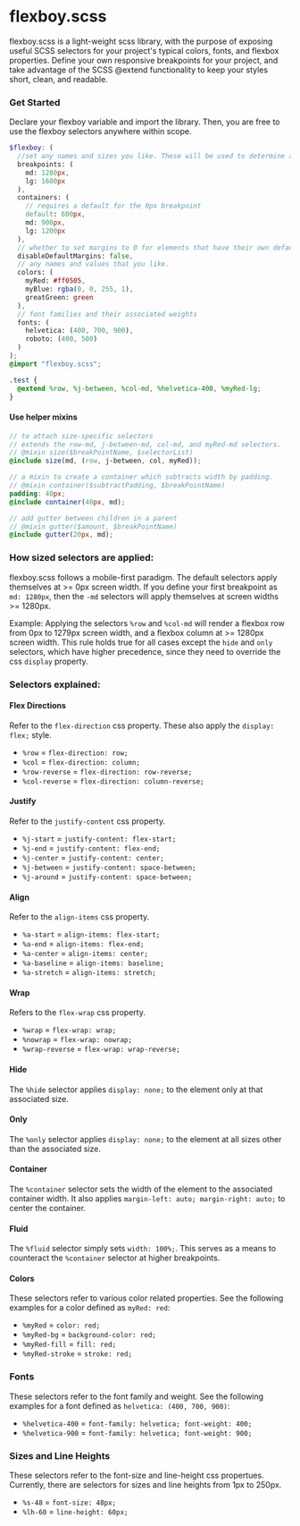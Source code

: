 # flexboy.scss
flexboy.scss is a light-weight scss library, with the purpose of exposing useful SCSS selectors for your project's typical colors, fonts, and flexbox properties. Define your own responsive breakpoints for your project, and take advantage of the SCSS @extend functionality to keep your styles short, clean, and readable.

### Get Started
Declare your flexboy variable and import the library. Then, you are free to use the flexboy selectors anywhere within scope.
```scss
$flexboy: ( 
  //set any names and sizes you like. These will be used to determine at what screen width to apply styles, as well as the @extend selector names.
  breakpoints: (
    md: 1280px,
    lg: 1600px
  ),
  containers: (
    // requires a default for the 0px breakpoint
    default: 600px,
    md: 900px,
    lg: 1200px
  ),
  // whether to set margins to 0 for elements that have their own default margins (h1, h2, p, etc.) (defaults to false)
  disableDefaultMargins: false,
  // any names and values that you like.
  colors: (
    myRed: #ff0505,
    myBlue: rgba(0, 0, 255, 1),
    greatGreen: green
  ), 
  // font families and their associated weights
  fonts: (
    helvetica: (400, 700, 900), 
    roboto: (400, 500)
  )
);
@import "flexboy.scss";

.test {
  @extend %row, %j-between, %col-md, %helvetica-400, %myRed-lg;
}
```
#### Use helper mixins
```scss
// to attach size-specific selectors
// extends the row-md, j-between-md, col-md, and myRed-md selectors.
// @mixin size($breakPointName, $selectorList)
@include size(md, (row, j-between, col, myRed));

// a mixin to create a container which subtracts width by padding.
// @mixin container($subtractPadding, $breakPointName)
padding: 40px;
@include container(40px, md);

// add gutter between children in a parent
// @mixin gutter($amount, $breakPointName)
@include gutter(20px, md);
```
### How sized selectors are applied:
flexboy.scss follows a mobile-first paradigm. The default selectors apply themselves at >= 0px screen width. If you define your first breakpoint as `md: 1280px`, then the `-md` selectors will apply themselves at screen widths >= 1280px.

Example: Applying the selectors `%row` and `%col-md` will render a flexbox row from 0px to 1279px screen width, and a flexbox column at >= 1280px screen width. This rule holds true for all cases except the `hide` and `only` selectors, which have higher precedence, since they need to override the css `display` property.

### Selectors explained:
#### Flex Directions
Refer to the `flex-direction` css property. These also apply the `display: flex;` style.
* `%row` = `flex-direction: row;`
* `%col` = `flex-direction: column;`
* `%row-reverse` = `flex-direction: row-reverse;`
* `%col-reverse` = `flex-direction: column-reverse;`
#### Justify
Refer to the `justify-content` css property.
* `%j-start` = `justify-content: flex-start;`
* `%j-end` = `justify-content: flex-end;`
* `%j-center` = `justify-content: center;`
* `%j-between` = `justify-content: space-between;`
* `%j-around` = `justify-content: space-between;`
#### Align
Refer to the `align-items` css property.
* `%a-start` = `align-items: flex-start;`
* `%a-end` = `align-items: flex-end;`
* `%a-center` = `align-items: center;`
* `%a-baseline` = `align-items: baseline;`
* `%a-stretch` = `align-items: stretch;`
#### Wrap
Refers to the `flex-wrap` css property.
* `%wrap` = `flex-wrap: wrap;`
* `%nowrap` = `flex-wrap: nowrap;`
* `%wrap-reverse` = `flex-wrap: wrap-reverse;`
#### Hide
The `%hide` selector applies `display: none;` to the element only at that associated size.
#### Only
The `%only` selector applies `display: none;` to the element at all sizes other than the associated size.
#### Container
The `%container` selector sets the width of the element to the associated container width. It also applies `margin-left: auto; margin-right: auto;` to center the container.
#### Fluid
The `%fluid` selector simply sets `width: 100%;`. This serves as a means to counteract the `%container` selector at higher breakpoints.
#### Colors
These selectors refer to various color related properties. See the following examples for a color defined as `myRed: red`:
* `%myRed` = `color: red;`
* `%myRed-bg` = `background-color: red;`
* `%myRed-fill` = `fill: red;`
* `%myRed-stroke` = `stroke: red;`
### Fonts
These selectors refer to the font family and weight. See the following examples for a font defined as `helvetica: (400, 700, 900)`:
* `%helvetica-400` = `font-family: helvetica; font-weight: 400;`
* `%helvetica-900` = `font-family: helvetica; font-weight: 900;`
### Sizes and Line Heights
These selectors refer to the font-size and line-height css propertues. Currently, there are selectors for sizes and line heights from 1px to 250px.
* `%s-48` = `font-size: 48px;`
* `%lh-60` = `line-height: 60px;`
